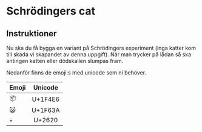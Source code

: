 # Schrödingers cat

## Instruktioner 

Nu ska du få bygga en variant på Schrödingers experiment (inga katter kom till skada vi skapandet av denna uppgift). När man trycker på lådan så ska antingen katten eller dödskallen slumpas fram.

Nedanför finns de emoji:s med unicode som ni behöver.


| Emoji         | Unicode       |
| ------------- |:-------------:|
| :package:     | U+1F4E6       |
| :smiley_cat:  | U+1F63A       |
| :skull:       | U+2620        |